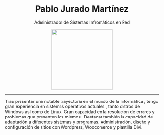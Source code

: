 <h1 align="center">Pablo Jurado Martínez</h1>
<p align="center">Administrador de Sistemas Infromáticos en Red</p>
<div align="center"><img  src="https://www.grupocibernos.com/hs-fs/hubfs/seguridad%20inform%C3%A1tica%20y%20c%C3%B3mo%20implementarla.jpg?width=960&name=seguridad%20inform%C3%A1tica%20y%20c%C3%B3mo%20implementarla.jpg" width="200" />
</div>
<hr>
<p>
 Tras presentar una notable trayectoria en el mundo de la informática , tengo gran experiencia en sistemas operativos actuales , 
  tanto distros de Windows así como de Linux. Gran capacidad en la resolución de errores y problemas que presenten los mismos . Destacar
  también la capacidad de adaptación  a diferentes sistemas y programas.
  Administración, diseño y configuración de sitios con Wordpress, Woocomerce y plantilla Divi.
</p>
